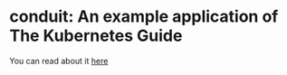 # conduit: An example application of The Kubernetes Guide

You can read about it [here](https://shekhargulati.com/2019/02/02/the-kubernetes-guide-part-1-learn-kubernetes-by-deploying-a-real-world-application-on-it/)
